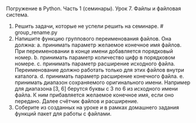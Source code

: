 Погружение в Python. Часть 1 (семинары).
Урок 7. Файлы и файловая система.

1. Решить задачи, которые не успели решить на семинаре.  # group_rename.py
2. Напишите функцию группового переименования файлов.
Она должна:
a. принимать параметр желаемое конечное имя файлов. При переименовании в конце имени добавляется порядковый номер.
b. принимать параметр количество цифр в порядковом номере.
c. принимать параметр расширение исходного файла. Переименование должно работать только для этих файлов внутри каталога.
d. принимать параметр расширение конечного файла.
e. принимать диапазон сохраняемого оригинального имени. Например для диапазона [3, 6] берутся буквы с 3 по 6
из исходного имени файла. К ним прибавляется желаемое конечное имя, если оно передано. Далее счётчик файлов и расширение.
3. Соберите из созданных на уроке и в рамках домашнего задания функций пакет для работы с файлами.
